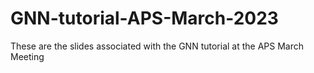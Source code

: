 # GNN-tutorial-APS-March-2023
These are the slides associated with the GNN tutorial at the APS March Meeting
